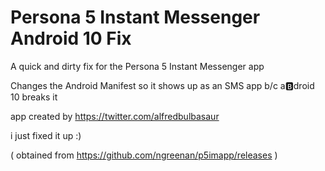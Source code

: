 # Persona 5 Instant Messenger Android 10 Fix
A quick and dirty fix for the Persona 5 Instant Messenger app

Changes the Android Manifest so it shows up as an SMS app b/c a🅱️droid 10 breaks it


app created by https://twitter.com/alfredbulbasaur

i just fixed it up :)

( obtained from https://github.com/ngreenan/p5imapp/releases )
